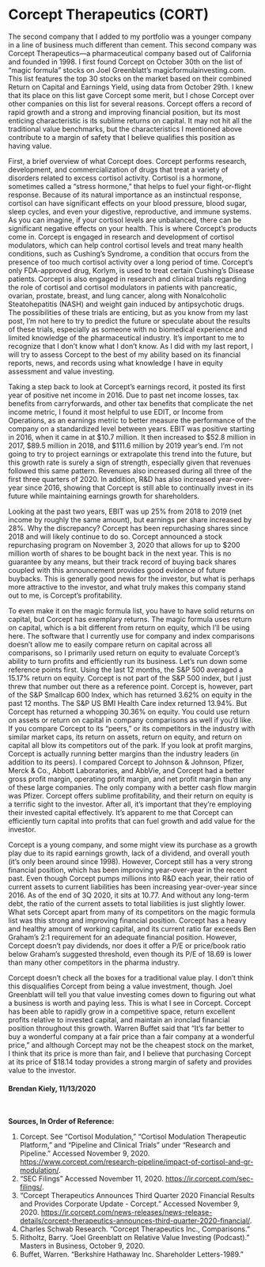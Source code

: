 # Corcept Therapeutics (CORT)  

The second company that I added to my portfolio was a younger company in a line of business much different than cement. This second company was Corcept Therapeutics—a pharmaceutical company based out of California and founded in 1998. I first found Corcept on October 30th on the list of “magic formula” stocks on Joel Greenblatt’s magicformulainvesting.com. This list features the top 30 stocks on the market based on their combined Return on Capital and Earnings Yield, using data from October 29th. I knew that its place on this list gave Corcept some merit, but I chose Corcept over other companies on this list for several reasons. Corcept offers a record of rapid growth and a strong and improving financial position, but its most enticing characteristic is its sublime returns on capital. It may not hit all the traditional value benchmarks, but the characteristics I mentioned above contribute to a margin of safety that I believe qualifies this position as having value.  

First, a brief overview of what Corcept does. Corcept performs research, development, and commercialization of drugs that treat a variety of disorders related to excess cortisol activity. Cortisol is a hormone, sometimes called a “stress hormone,” that helps to fuel your fight-or-flight response. Because of its natural importance as an instinctual response, cortisol can have significant effects on your blood pressure, blood sugar, sleep cycles, and even your digestive, reproductive, and immune systems. As you can imagine, if your cortisol levels are unbalanced, there can be significant negative effects on your health. This is where Corcept’s products come in. Corcept is engaged in research and development of cortisol modulators, which can help control cortisol levels and treat many health conditions, such as Cushing’s Syndrome, a condition that occurs from the presence of too much cortisol activity over a long period of time. Corcept’s only FDA-approved drug, Korlym, is used to treat certain Cushing’s Disease patients. Corcept is also engaged in research and clinical trials regarding the role of cortisol and cortisol modulators in patients with pancreatic, ovarian, prostate, breast, and lung cancer, along with Nonalcoholic Steatohepatitis (NASH) and weight gain induced by antipsychotic drugs. The possibilities of these trials are enticing, but as you know from my last post, I’m not here to try to predict the future or speculate about the results of these trials, especially as someone with no biomedical experience and limited knowledge of the pharmaceutical industry. It’s important to me to recognize that I don’t know what I don’t know. As I did with my last report, I will try to assess Corcept to the best of my ability based on its financial reports, news, and records using what knowledge I have in equity assessment and value investing.  

Taking a step back to look at Corcept’s earnings record, it posted its first year of positive net income in 2016. Due to past net income losses, tax benefits from carryforwards, and other tax benefits that complicate the net income metric, I found it most helpful to use EDIT, or Income from Operations, as an earnings metric to better measure the performance of the company on a standardized level between years. EBIT was positive starting in 2016, when it came in at $10.7 million. It then increased to $52.8 million in 2017, $89.5 million in 2018, and $111.6 million by 2019 year’s end. I’m not going to try to project earnings or extrapolate this trend into the future, but this growth rate is surely a sign of strength, especially given that revenues followed this same pattern. Revenues also increased during all three of the first three quarters of 2020. In addition, R&D has also increased year-over-year since 2016, showing that Corcept is still able to continually invest in its future while maintaining earnings growth for shareholders.   

Looking at the past two years, EBIT was up 25% from 2018 to 2019 (net income by roughly the same amount), but earnings per share increased by 28%. Why the discrepancy? Corcept has been repurchasing shares since 2018 and will likely continue to do so. Corcept announced a stock repurchasing program on November 3, 2020 that allows for up to $200 million worth of shares to be bought back in the next year. This is no guarantee by any means, but their track record of buying back shares coupled with this announcement provides good evidence of future buybacks. This is generally good news for the investor, but what is perhaps more attractive to the investor, and what truly makes this company stand out to me, is Corcept’s profitability.  

To even make it on the magic formula list, you have to have solid returns on capital, but Corcept has exemplary returns. The magic formula uses return on capital, which is a bit different from return on equity, which I’ll be using here. The software that I currently use for company and index comparisons doesn’t allow me to easily compare return on capital across all comparisons, so I primarily used return on equity to evaluate Corcept’s ability to turn profits and efficiently run its business. Let’s run down some reference points first. Using the last 12 months, the S&P 500 averaged a 15.17% return on equity. Corcept is not part of the S&P 500 index, but I just threw that number out there as a reference point. Corcept is, however, part of the S&P Smallcap 600 Index, which has returned 3.62% on equity in the past 12 months. The S&P US BMI Health Care index returned 13.94%. But Corcept has returned a whopping 30.36% on equity. You could use return on assets or return on capital in company comparisons as well if you’d like. If you compare Corcept to its “peers,” or its competitors in the industry with similar market caps, its return on assets, return on equity, and return on capital all blow its competitors out of the park. If you look at profit margins, Corcept is actually running better margins than the industry leaders (in addition to its peers). I compared Corcept to Johnson & Johnson, Pfizer, Merck & Co., Abbott Laboratories, and AbbVie, and Corcept had a better gross profit margin, operating profit margin, and net profit margin than any of these large companies. The only company with a better cash flow margin was Pfizer. Corcept offers sublime profitability, and their return on equity is a terrific sight to the investor. After all, it’s important that they’re employing their invested capital effectively. It’s apparent to me that Corcept can efficiently turn capital into profits that can fuel growth and add value for the investor.  

Corcept is a young company, and some might view its purchase as a growth play due to its rapid earnings growth, lack of a dividend, and overall youth (it’s only been around since 1998). However, Corcept still has a very strong financial position, which has been improving year-over-year in the recent past. Even though Corcept pumps millions into R&D each year, their ratio of current assets to current liabilities has been increasing year-over-year since 2016. As of the end of 3Q 2020, it sits at 10.77. And without any long-term debt, the ratio of the current assets to total liabilities is just slightly lower. What sets Corcept apart from many of its competitors on the magic formula list was this strong and improving financial position. Corcept has a heavy and healthy amount of working capital, and its current ratio far exceeds Ben Graham’s 2:1 requirement for an adequate financial position. However, Corcept doesn’t pay dividends, nor does it offer a P/E or price/book ratio below Graham’s suggested threshold, even though its P/E of 18.69 is lower than many other competitors in the pharma industry.  

Corcept doesn’t check all the boxes for a traditional value play. I don’t think this disqualifies Corcept from being a value investment, though. Joel Greenblatt will tell you that value investing comes down to figuring out what a business is worth and paying less. This is what I see in Corcept. Corcept has been able to rapidly grow in a competitive space, return excellent profits relative to invested capital, and maintain an ironclad financial position throughout this growth. Warren Buffet said that “It’s far better to buy a wonderful company at a fair price than a fair company at a wonderful price,” and although Corcept may not be the cheapest stock on the market, I think that its price is more than fair, and I believe that purchasing Corcept at its price of $18.14 today provides a strong margin of safety and provides value to the investor.  



#### Brendan Kiely, 11/13/2020 
<br>

**Sources, In Order of Reference:**
1. Corcept. See  “Cortisol Modulation,” “Cortisol Modulation Therapeutic Platform,” and “Pipeline and Clinical Trials” under “Research and Pipeline.” Accessed November 9, 2020. https://www.corcept.com/research-pipeline/impact-of-cortisol-and-gr-modulation/.  
2. “SEC Filings” Accessed November 11, 2020. https://ir.corcept.com/sec-filings/.  
3. “Corcept Therapeutics Announces Third Quarter 2020 Financial Results and Provides Corporate Update - Corcept.” Accessed November 9, 2020. https://ir.corcept.com/news-releases/news-release-details/corcept-therapeutics-announces-third-quarter-2020-financial/.  
4. Charles Schwab Research. “Corcept Therapeutics Inc., Comparisons.”   
5. Ritholtz, Barry. “Joel Greenblatt on Relative Value Investing (Podcast).” Masters in Business, October 9, 2020.  
6. Buffet, Warren. “Berkshire Hathaway Inc. Shareholder Letters-1989.”  
